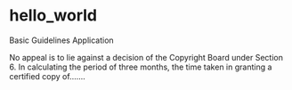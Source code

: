 # hello_world

Basic Guidelines Application

No appeal is to lie against a decision of the Copyright Board under Section 6.
In calculating the period of three months, the time taken in granting a certified copy of.......
